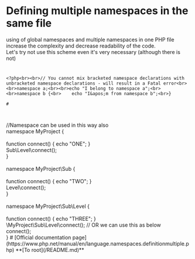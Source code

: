 # Defining multiple namespaces in the same file



using of global namespaces and multiple namespaces in one PHP file increase the complexity and decrease readability of the code.<br>Let&apos;s try not use this scheme even it&apos;s very necessary (although there is not)  

#



```
<?php<br><br>// You cannot mix bracketed namespace declarations with unbracketed namespace declarations - will result in a Fatal error<br><br>namespace a;<br><br>echo "I belong to namespace a";<br><br>namespace b {<br>    echo "I&apos;m from namespace b";<br>}  

#



```
<?php<br>//Namespace can be used in this way also<br>namespace MyProject {<br><br>function connect() { echo "ONE";  }<br>    Sub\Level\connect();<br>}<br><br>namespace MyProject\Sub {<br>    <br>function connect() { echo "TWO";  }<br>    Level\connect();<br>}<br><br>namespace MyProject\Sub\Level {<br>    <br>    function connect() { echo "THREE";  }    <br>    \MyProject\Sub\Level\connect(); // OR we can use this as below<br>    connect();<br>}  

#

[Official documentation page](https://www.php.net/manual/en/language.namespaces.definitionmultiple.php)

**[To root](/README.md)**